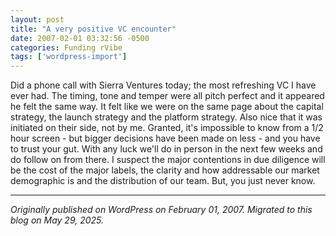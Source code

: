 ```yaml
---
layout: post
title: "A very positive VC encounter"
date: 2007-02-01 03:32:56 -0500
categories: Funding rVibe
tags: ['wordpress-import']
---
```


Did a phone call with Sierra Ventures today; the most refreshing VC I have ever had. The timing, tone and temper were all pitch perfect and it appeared he felt the same way. It felt like we were on the same page about the capital strategy, the launch strategy and the platform strategy. Also nice that it was initiated on their side, not by me. Granted, it's impossible to know from a 1/2 hour screen - but bigger decisions have been made on less - and you have to trust your gut. With any luck we'll do in person in the next few weeks and do follow on from there. I suspect the major contentions in due diligence will be the cost of the major labels, the clarity and how addressable our market demographic is and the distribution of our team. But, you just never know.

---

*Originally published on WordPress on February 01, 2007. Migrated to this blog on May 29, 2025.*
